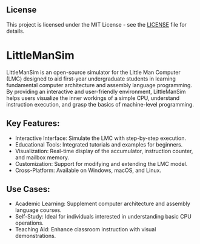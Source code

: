 ## License
This project is licensed under the MIT License - see the [LICENSE](LICENSE) file for details.


# LittleManSim
LittleManSim is an open-source simulator for the Little Man Computer (LMC) designed to aid first-year undergraduate students in learning fundamental computer architecture and assembly language programming. By providing an interactive and user-friendly environment, LittleManSim helps users visualize the inner workings of a simple CPU, understand instruction execution, and grasp the basics of machine-level programming.

## Key Features:
- Interactive Interface: Simulate the LMC with step-by-step execution.
- Educational Tools: Integrated tutorials and examples for beginners.
- Visualization: Real-time display of the accumulator, instruction counter, and mailbox memory.
- Customization: Support for modifying and extending the LMC model.
- Cross-Platform: Available on Windows, macOS, and Linux.

## Use Cases:
- Academic Learning: Supplement computer architecture and assembly language courses.
- Self-Study: Ideal for individuals interested in understanding basic CPU operations.
- Teaching Aid: Enhance classroom instruction with visual demonstrations.